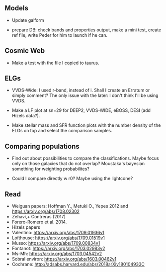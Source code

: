 ## Models ##

* Update galform

* prepare DB: check bands and properties output, make a mini test, create ref file, write Peder for him to launch if he can.

## Cosmic Web ##

* Make a test with the file I copied to taurus.


## ELGs ##

* VVDS-Wide: I used r-band, instead of i. Shall I create an Erratum or simply comment? The only issue with the later: I don't think I'll be using VVDS.

* Make a LF plot at sn=29 for DEEP2, VVDS-WIDE, eBOSS, DESI (add Hizels data?). 

* Make stellar mass and SFR function plots with the number density of the ELGs on top and select the comparison samples.


## Comparing populations ##

* Find out about possibilities to compare the classifications. Maybe focus only on those galaxies that do not overlap? Moustaka's bayesian something for weighting probabilites?

* Could I compare directly w r0? Maybe using the lightcone?

## Read ##
* Weiguan papers: Hoffman Y., Metuki O., Yepes 2012 and https://arxiv.org/abs/1708.02302
* Zehavi,+ Contreras (2017)
* Forero-Romero et al. 2014.
* Hizels papers
* Valentino: https://arxiv.org/abs/1709.01936v1
* Lofthouse: https://arxiv.org/abs/1709.01519v1
* Musso: https://arxiv.org/abs/1709.00834v1
* Fontanot: https://arxiv.org/abs/1703.02983v2
* Ms-Mh: https://arxiv.org/abs/1703.04542v2
* Sobral environ: https://arxiv.org/abs/1603.00462v1
* Cochrane: http://adsabs.harvard.edu/abs/2018arXiv180104933C
